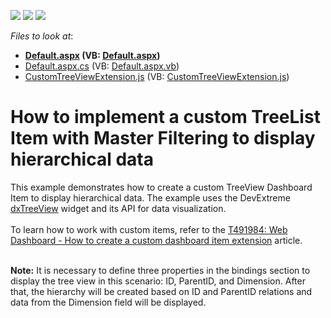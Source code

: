 <!-- default badges list -->
![](https://img.shields.io/endpoint?url=https://codecentral.devexpress.com/api/v1/VersionRange/128580262/17.1.5%2B)
[![](https://img.shields.io/badge/Open_in_DevExpress_Support_Center-FF7200?style=flat-square&logo=DevExpress&logoColor=white)](https://supportcenter.devexpress.com/ticket/details/T543679)
[![](https://img.shields.io/badge/📖_How_to_use_DevExpress_Examples-e9f6fc?style=flat-square)](https://docs.devexpress.com/GeneralInformation/403183)
<!-- default badges end -->
<!-- default file list -->
*Files to look at*:

* **[Default.aspx](./CS/WebApplication18/Default.aspx) (VB: [Default.aspx](./VB/WebApplication18/Default.aspx))**
* [Default.aspx.cs](./CS/WebApplication18/Default.aspx.cs) (VB: [Default.aspx.vb](./VB/WebApplication18/Default.aspx.vb))
* [CustomTreeViewExtension.js](./CS/WebApplication18/Scripts/CustomTreeViewExtension.js) (VB: [CustomTreeViewExtension.js](./VB/WebApplication18/Scripts/CustomTreeViewExtension.js))
<!-- default file list end -->
# How to implement a custom TreeList Item with Master Filtering to display hierarchical data


This example demonstrates how to create a custom TreeView Dashboard Item to display hierarchical data. The example uses the DevExtreme <a href="https://js.devexpress.com/Documentation/ApiReference/UI_Widgets/dxTreeView/">dxTreeView</a> widget and its API for data visualization.<br><br>To learn how to work with custom items, refer to the <a href="https://www.devexpress.com/Support/Center/p/T491984">T491984: Web Dashboard - How to create a custom dashboard item extension</a> article.<br><br>
<p><strong>Note:</strong> It is necessary to define three properties in the bindings section to display the tree view in this scenario: ID, ParentID, and Dimension. After that, the hierarchy will be created based on ID and ParentID relations and data from the Dimension field will be displayed.</p>

<br/>


